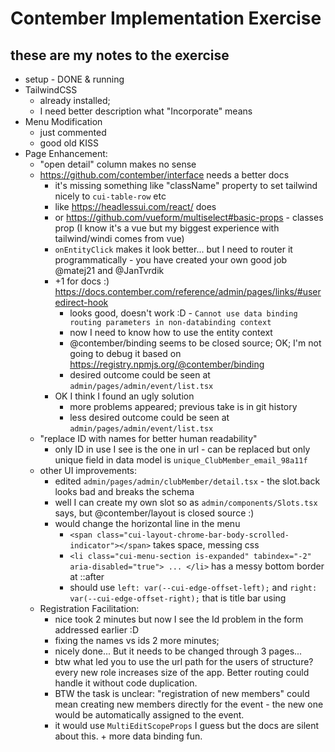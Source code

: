 # Contember Implementation Exercise

## these are my notes to the exercise

- setup - DONE & running
- TailwindCSS
  - already installed;
  - I need better description what "Incorporate" means
- Menu Modification
  - just commented
  - good old KISS
- Page Enhancement:
  - "open detail" column makes no sense
  - https://github.com/contember/interface needs a better docs 
    - it's missing something like "className" property to set tailwind nicely to `cui-table-row` etc
    - like https://headlessui.com/react/ does
    - or https://github.com/vueform/multiselect#basic-props - classes prop (I know it's a vue but my biggest experience with tailwind/windi comes from vue)
    - `onEntityClick` makes it look better... but I need to router it programmatically - you have created your own good job @matej21 and @JanTvrdik
    - +1 for docs :) https://docs.contember.com/reference/admin/pages/links/#useredirect-hook
      - looks good, doesn't work :D - `Cannot use data binding routing parameters in non-databinding context` 
      - now I need to know how to use the entity context
      - @contember/binding seems to be closed source; OK; I'm not going to debug it based on  https://registry.npmjs.org/@contember/binding
      - desired outcome could be seen at `admin/pages/admin/event/list.tsx`
    - OK I think I found an ugly solution 
      - more problems appeared; previous take is in git history
      - less desired outcome could be seen at `admin/pages/admin/event/list.tsx`
  - "replace ID with names for better human readability"
    - only ID in use I see is the one in url - can be replaced but only unique field in data model is `unique_ClubMember_email_98a11f`
  - other UI improvements:
    - edited `admin/pages/admin/clubMember/detail.tsx` - the slot.back looks bad and breaks the schema
    - well I can create my own slot so as `admin/components/Slots.tsx` says, but @contember/layout is closed source :)
    - would change the horizontal line in the menu
      - `<span class="cui-layout-chrome-bar-body-scrolled-indicator"></span>` takes space, messing css
      - `<li class="cui-menu-section is-expanded" tabindex="-2" aria-disabled="true"> ... </li>` has a messy bottom border at ::after
      - should use `left: var(--cui-edge-offset-left);` and  `right: var(--cui-edge-offset-right);` that is title bar using
  - Registration Facilitation:
    - nice took 2 minutes but now I see the Id problem in the form addressed earlier :D
    - fixing the names vs ids 2 more minutes;
    - nicely done... But it needs to be changed through 3 pages...
    - btw what led you to use the url path for the users of structure? every new role increases size of the app. Better routing could handle it without code duplication.
    - BTW the task is unclear: "registration of new members" could mean creating new members directly for the event - the new one would be automatically assigned to the event.
    - it would use `MultiEditScopeProps` I guess but the docs are silent about this. + more data binding fun.
